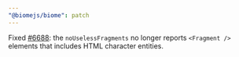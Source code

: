 ```yaml
---
"@biomejs/biome": patch
---
```


Fixed [#6688](https://github.com/biomejs/biome/issues/6688): the `noUselessFragments` no longer reports `<Fragment />` elements that includes HTML character entities.
